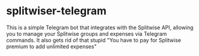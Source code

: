 # splitwiser-telegram
This is a simple Telegram bot that integrates with the Splitwise API, allowing you to manage your Splitwise groups and expenses via Telegram commands. It also gets rid of that stupid "You have to pay for Splitwise premium to add unlimited expenses"
